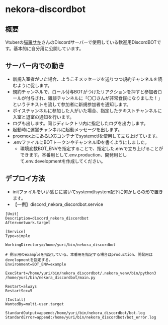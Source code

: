# nekora-discordbot

## 概要

Vtuberの[猫羅サキ](https://x.com/nekoneko_nekora)さんのDiscordサーバーで使用している歓迎用DiscordBOTです。基本的に自分用に公開しています。

## サーバー内での動き

* 新規入室者がいた場合、ようこそメッセージを送りつつ規約チャンネルを読むように促します。  
* 規約チャンネルで、ロール付与BOTがつけたリアクションを押すと参加者ロールが付与され、雑談チャンネルに「〇〇さんが非常食民になりました！」というテキストを流して参加者に新規参加者を通知します。
* ボイスチャンネルに参加した人がいた場合、指定したテキストチャンネルに入室と退室の通知を行います。
* ログも出します。同じディレクトリ内に指定したログを出力します。
* 起動時に運営チャンネルに起動メッセージを出します。  
* proxmox上にあるLXCコンテナでsystemctlを使用して立ち上げています。
* .envファイルにBOTトークンやチャンネルIDを書くようにしました。
  * 環境変数BOT_ENVを指定することで、指定した.envで立ち上げることができます。本番用として.env.production、開発用として.env.developmentを作成してください。

## デプロイ方法

* initファイルをいい感じに書いてsystemd/system配下に何かしらの形で置きます。
* 【一例】discord_nekora_discordbot.service

```initfile
[Unit]
Description=discord_nekora_discordbot
After=network.target

[Service]
Type=simple

WorkingDirectory=/home/yuri/bin/nekora_discordbot

# 例示用のexampleを指定している。本番用を指定する場合はproduction、開発用はdevelopmentを指定する。
Environment=BOT_ENV=example

ExecStart=/home/yuri/bin/nekora_discordbot/.nekora_venv/bin/python3 /home/yuri/bin/nekora_discordbot/main.py

Restart=always
RestartSec=5

[Install]
WantedBy=multi-user.target

StandardOutput=append:/home/yuri/bin/nekora_discordbot/bot.log
StandardError=append:/home/yuri/bin/nekora_discordbot/bot_error.log
```